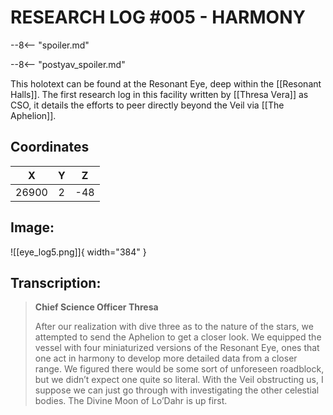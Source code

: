 # RESEARCH LOG #005 - HARMONY

--8<-- "spoiler.md"

--8<-- "postyav_spoiler.md"

This holotext can be found at the Resonant Eye, deep within the [[Resonant Halls]]. The first research log in this facility written by [[Thresa Vera]] as CSO, it details the efforts to peer directly beyond the Veil via [[The Aphelion]].

## Coordinates
| **X** | **Y** | **Z** |
| :---: | :---: | :---: |
| 26900 |  2  | -48 |

## Image:

![[eye_log5.png]]{ width="384" }

## Transcription:
> **Chief Science Officer Thresa**
>
> After our realization with dive three as to the nature of the stars, we attempted to send the Aphelion to get a closer look. We equipped the vessel with four miniaturized versions of the Resonant Eye, ones that one act in harmony to develop more detailed data from a closer range. We figured there would be some sort of unforeseen roadblock, but we didn’t expect one quite so literal. With the Veil obstructing us, I suppose we can just go through with investigating the other celestial bodies. The Divine Moon of Lo’Dahr is up first.
